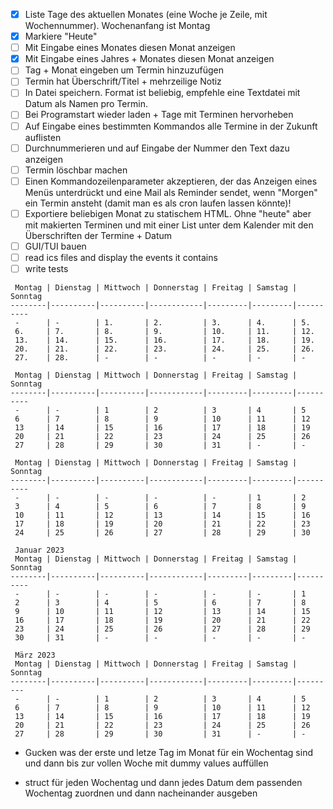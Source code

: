 - [x] Liste Tage des aktuellen Monates (eine Woche je Zeile, mit Wochennummer). Wochenanfang ist Montag
- [x] Markiere "Heute"
- [ ] Mit Eingabe eines Monates diesen Monat anzeigen
- [x] Mit Eingabe eines Jahres + Monates diesen Monat anzeigen
- [ ] Tag + Monat eingeben um Termin hinzuzufügen
- [ ] Termin hat Überschrift/Titel + mehrzeilige Notiz
- [ ] In Datei speichern. Format ist beliebig, empfehle eine Textdatei mit Datum als Namen pro Termin.
- [ ] Bei Programstart wieder laden + Tage mit Terminen hervorheben
- [ ] Auf Eingabe eines bestimmten Kommandos alle Termine in der Zukunft auflisten
- [ ] Durchnummerieren und auf Eingabe der Nummer den Text dazu anzeigen
- [ ] Termin löschbar machen
- [ ] Einen Kommandozeilenparameter akzeptieren, der das Anzeigen eines Menüs unterdrückt und eine Mail als Reminder sendet, wenn "Morgen" ein Termin ansteht (damit man es als cron laufen lassen könnte)!
- [ ] Exportiere beliebigen Monat zu statischem HTML. Ohne "heute" aber mit makierten Terminen und mit einer List unter dem Kalender mit den Überschriften der Termine + Datum
- [ ] GUI/TUI bauen
- [ ] read ics files and display the events it contains
- [ ] write tests

```
 Montag | Dienstag | Mittwoch | Donnerstag | Freitag | Samstag | Sonntag
--------|----------|----------|------------|---------|---------|----------
 -      | -        | 1.       | 2.         | 3.      | 4.      | 5.
 6.     | 7.       | 8.       | 9.         | 10.     | 11.     | 12.
 13.    | 14.      | 15.      | 16.        | 17.     | 18.     | 19.
 20.    | 21.      | 22.      | 23.        | 24.     | 25.     | 26.
 27.    | 28.      | -        | -          | -       | -       | - 

 Montag | Dienstag | Mittwoch | Donnerstag | Freitag | Samstag | Sonntag
--------|----------|----------|------------|---------|---------|----------
 -      | -        | 1        | 2          | 3       | 4       | 5
 6      | 7        | 8        | 9          | 10      | 11      | 12
 13     | 14       | 15       | 16         | 17      | 18      | 19
 20     | 21       | 22       | 23         | 24      | 25      | 26
 27     | 28       | 29       | 30         | 31      | -       | -

 Montag | Dienstag | Mittwoch | Donnerstag | Freitag | Samstag | Sonntag
--------|----------|----------|------------|---------|---------|----------
 -      | -        | -        | -          | -       | 1       | 2
 3      | 4        | 5        | 6          | 7       | 8       | 9
 10     | 11       | 12       | 13         | 14      | 15      | 16
 17     | 18       | 19       | 20         | 21      | 22      | 23
 24     | 25       | 26       | 27         | 28      | 29      | 30

 Januar 2023
 Montag | Dienstag | Mittwoch | Donnerstag | Freitag | Samstag | Sonntag
--------|----------|----------|------------|---------|---------|----------
 -      | -        | -        | -          | -       | -       | 1
 2      | 3        | 4        | 5          | 6       | 7       | 8
 9      | 10       | 11       | 12         | 13      | 14      | 15
 16     | 17       | 18       | 19         | 20      | 21      | 22
 23     | 24       | 25       | 26         | 27      | 28      | 29
 30     | 31       | -        | -          | -       | -       | -

 März 2023
 Montag | Dienstag | Mittwoch | Donnerstag | Freitag | Samstag | Sonntag
--------|----------|----------|------------|---------|---------|---------
 -      | -        | 1        | 2          | 3       | 4       | 5
 6      | 7        | 8        | 9          | 10      | 11      | 12
 13     | 14       | 15       | 16         | 17      | 18      | 19
 20     | 21       | 22       | 23         | 24      | 25      | 26
 27     | 28       | 29       | 30         | 31      | -       | -
```
- Gucken was der erste und letze Tag im Monat für ein Wochentag sind und dann bis zur vollen Woche mit dummy values auffüllen

- struct für jeden Wochentag und dann jedes Datum dem passenden Wochentag zuordnen und dann nacheinander ausgeben